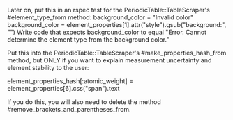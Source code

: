 Later on, put this in an rspec test for the PeriodicTable::TableScraper's #element_type_from method:
background_color = "Invalid color"
background_color = element_properties[1].attr("style").gsub("background:", "")
Write code that expects background_color to equal "Error. Cannot determine the element type from the background color."

Put this into the PeriodicTable::TableScraper's #make_properties_hash_from method, but ONLY if you want to explain measurement uncertainty and element stability to the user: 

element_properties_hash[:atomic_weight] = element_properties[6].css("span").text

If you do this, you will also need to delete the method #remove_brackets_and_parentheses_from.